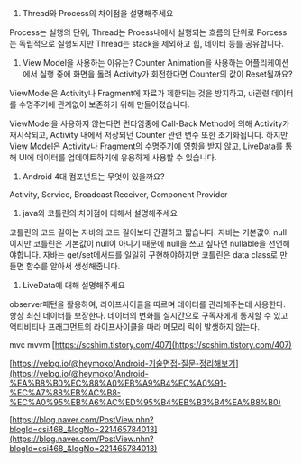 1. Thread와 Process의 차이점을 설명해주세요

 Process는 실행의 단위, Thread는 Proess내에서 실행되는 흐름의 단위로 Porcess는 독립적으로 실행되지만 Thread는 stack을 제외하고 힙, 데이터 등를 공유합니다.

1. View Model을 사용하는 이유는? Counter Animation을 사용하는 어플리케이션에서 실행 중에 화면을 돌려 Activity가 회전한다면 Counter의 값이 Reset될까요?

ViewModel은 Activity나 Fragment에 자료가 제한되는 것을 방지하고, ui관련 데이터를 수명주기에 관계없이 보존하기 위해 만들어졌습니다. 

ViewModel을 사용하지 않는다면 런타임중에 Call-Back Method에 의해 Activity가 재시작되고, Activity 내에서 저장되던 Counter 관련 변수 또한 초기화됩니다. 하지만 View Model은 Activity나 Fragment의 수명주기에 영향을 받지 않고, LiveData를 통해 UI에 데이터를 업데이트하기에 유용하게 사용할 수 있습니다.

1. Android 4대 컴포넌트는 무엇이 있을까요?

Activity, Service, Broadcast Receiver, Component Provider

1. java와 코틀린의 차이점에 대해서 설명해주세요

코틀린의 코드 길이는 자바의 코드 길이보다 간결하고 짧습니다. 자바는 기본값이 null이지만 코틀린은 기본값이 null이 아니기 때문에 null을 쓰고 싶다면 nullable을 선언해야합니다. 자바는 get/set메서드를 일일히 구현해야하지만 코틀린은 data class로 만들면 함수를 알아서 생성해줍니다.

1. LiveData에 대해 설명해주세요

observer패턴을 활용하여, 라이프사이클을 따르며 데이터를 관리해주는데 사용한다. 항상 최신 데이터를 보장한다. 데이터의 변화를 실시간으로 구독자에게 통지할 수 있고 액티비티나 프래그먼트의 라이프사이클을 따라 메모리 릭이 발생하지 않는다.



mvc mvvm [https://scshim.tistory.com/407](https://scshim.tistory.com/407)

[https://velog.io/@heymoko/Android-기술면접-질문-정리해보기](https://velog.io/@heymoko/Android-%EA%B8%B0%EC%88%A0%EB%A9%B4%EC%A0%91-%EC%A7%88%EB%AC%B8-%EC%A0%95%EB%A6%AC%ED%95%B4%EB%B3%B4%EA%B8%B0)

[https://blog.naver.com/PostView.nhn?blogId=csi468_&logNo=221465784013](https://blog.naver.com/PostView.nhn?blogId=csi468_&logNo=221465784013)
